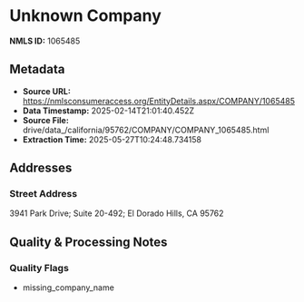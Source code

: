 # Unknown Company

**NMLS ID:** 1065485

## Metadata
- **Source URL:** https://nmlsconsumeraccess.org/EntityDetails.aspx/COMPANY/1065485
- **Data Timestamp:** 2025-02-14T21:01:40.452Z
- **Source File:** drive/data_/california/95762/COMPANY/COMPANY_1065485.html
- **Extraction Time:** 2025-05-27T10:24:48.734158

## Addresses
### Street Address
3941 Park Drive; Suite 20-492; El Dorado Hills, CA 95762

## Quality & Processing Notes
### Quality Flags
- missing_company_name
